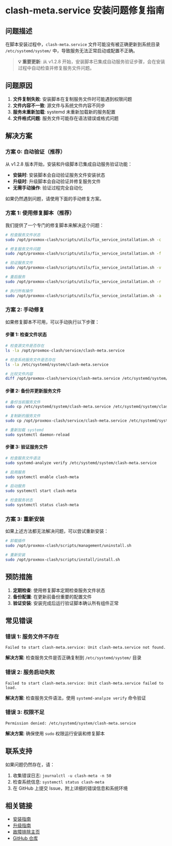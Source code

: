 # clash-meta.service 安装问题修复指南

## 问题描述

在脚本安装过程中，`clash-meta.service` 文件可能没有被正确更新到系统目录 `/etc/systemd/system/` 中，导致服务无法正常启动或配置不正确。

> **💡 重要更新**: 从 v1.2.8 开始，安装脚本已集成自动服务验证步骤，会在安装过程中自动检查并修复服务文件问题。

## 问题原因

1. **文件复制失败**: 安装脚本在复制服务文件时可能遇到权限问题
2. **文件内容不一致**: 源文件与系统文件内容不同步
3. **服务未重新加载**: systemd 未重新加载新的服务配置
4. **文件格式问题**: 服务文件可能存在语法错误或格式问题

## 解决方案

### 方案 0: 自动验证（推荐）

从 v1.2.8 版本开始，安装和升级脚本已集成自动服务验证功能：

- **安装时**: 安装脚本会自动验证服务文件安装状态
- **升级时**: 升级脚本会自动验证并修复服务文件
- **无需手动操作**: 验证过程完全自动化

如果仍然遇到问题，请使用下面的手动修复方案。

### 方案 1: 使用修复脚本（推荐）

我们提供了一个专门的修复脚本来解决这个问题：

```bash
# 检查服务文件状态
sudo /opt/proxmox-clash/scripts/utils/fix_service_installation.sh -c

# 修复服务文件问题
sudo /opt/proxmox-clash/scripts/utils/fix_service_installation.sh -f

# 验证服务文件
sudo /opt/proxmox-clash/scripts/utils/fix_service_installation.sh -v

# 重启服务
sudo /opt/proxmox-clash/scripts/utils/fix_service_installation.sh -r

# 执行所有操作
sudo /opt/proxmox-clash/scripts/utils/fix_service_installation.sh -a
```

### 方案 2: 手动修复

如果修复脚本不可用，可以手动执行以下步骤：

#### 步骤 1: 检查文件状态

```bash
# 检查源文件是否存在
ls -la /opt/proxmox-clash/service/clash-meta.service

# 检查系统服务文件是否存在
ls -la /etc/systemd/system/clash-meta.service

# 比较文件内容
diff /opt/proxmox-clash/service/clash-meta.service /etc/systemd/system/clash-meta.service
```

#### 步骤 2: 备份并更新服务文件

```bash
# 备份当前服务文件
sudo cp /etc/systemd/system/clash-meta.service /etc/systemd/system/clash-meta.service.backup.$(date +%s)

# 复制新的服务文件
sudo cp /opt/proxmox-clash/service/clash-meta.service /etc/systemd/system/

# 重新加载 systemd
sudo systemctl daemon-reload
```

#### 步骤 3: 验证服务文件

```bash
# 检查服务文件语法
sudo systemd-analyze verify /etc/systemd/system/clash-meta.service

# 启用服务
sudo systemctl enable clash-meta

# 启动服务
sudo systemctl start clash-meta

# 检查服务状态
sudo systemctl status clash-meta
```

### 方案 3: 重新安装

如果上述方法都无法解决问题，可以尝试重新安装：

```bash
# 卸载插件
sudo /opt/proxmox-clash/scripts/management/uninstall.sh

# 重新安装
sudo /opt/proxmox-clash/scripts/install/install.sh
```

## 预防措施

1. **定期检查**: 使用修复脚本定期检查服务文件状态
2. **备份配置**: 在更新前备份重要的配置文件
3. **验证安装**: 安装完成后运行验证脚本确认所有组件正常

## 常见错误

### 错误 1: 服务文件不存在

```
Failed to start clash-meta.service: Unit clash-meta.service not found.
```

**解决方案**: 检查服务文件是否正确复制到 `/etc/systemd/system/` 目录

### 错误 2: 服务启动失败

```
Failed to start clash-meta.service: Unit clash-meta.service failed to load.
```

**解决方案**: 检查服务文件语法，使用 `systemd-analyze verify` 命令验证

### 错误 3: 权限不足

```
Permission denied: /etc/systemd/system/clash-meta.service
```

**解决方案**: 确保使用 `sudo` 权限运行安装和修复脚本

## 联系支持

如果问题仍然存在，请：

1. 收集错误日志: `journalctl -u clash-meta -n 50`
2. 检查系统信息: `systemctl status clash-meta`
3. 在 GitHub 上提交 Issue，附上详细的错误信息和系统环境

## 相关链接

- [安装指南](../installation/index.md)
- [升级指南](../installation/upgrade.md)
- [故障排除主页](index.md)
- [GitHub 仓库](https://github.com/proxmox-libraries/proxmox-clash-plugin)

